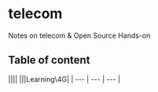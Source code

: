 # telecom
Notes on telecom &amp; Open Source Hands-on


## Table of content

||||
|||Learning\4G|
| --- | --- | --- |

